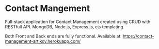 # Contact Mangement

Full-stack application for Contact Management created using CRUD with RESTfull API.
MongoDB, Node.js, Express.js, ejs templating.

Both Front and Back ends are fully functional.
Available at: https://contact-management-artikov.herokuapp.com/
